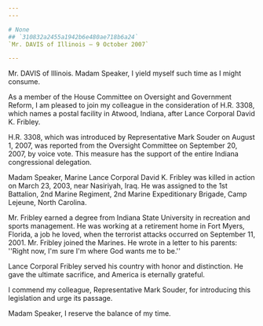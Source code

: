 ```yaml
---
---

# None
## `310832a2455a1942b6e480ae718b6a24`
`Mr. DAVIS of Illinois — 9 October 2007`

---
```



Mr. DAVIS of Illinois. Madam Speaker, I yield myself such time as I 
might consume.

As a member of the House Committee on Oversight and Government 
Reform, I am pleased to join my colleague in the consideration of H.R. 
3308, which names a postal facility in Atwood, Indiana, after Lance 
Corporal David K. Fribley.

H.R. 3308, which was introduced by Representative Mark Souder on 
August 1, 2007, was reported from the Oversight Committee on September 
20, 2007, by voice vote. This measure has the support of the entire 
Indiana congressional delegation.

Madam Speaker, Marine Lance Corporal David K. Fribley was killed in 
action on March 23, 2003, near Nasiriyah, Iraq. He was assigned to the 
1st Battalion, 2nd Marine Regiment, 2nd Marine Expeditionary Brigade, 
Camp Lejeune, North Carolina.

Mr. Fribley earned a degree from Indiana State University in 
recreation and sports management. He was working at a retirement home 
in Fort Myers, Florida, a job he loved, when the terrorist attacks 
occurred on September 11, 2001. Mr. Fribley joined the Marines. He 
wrote in a letter to his parents: ''Right now, I'm sure I'm where God 
wants me to be.''

Lance Corporal Fribley served his country with honor and distinction. 
He gave the ultimate sacrifice, and America is eternally grateful.

I commend my colleague, Representative Mark Souder, for introducing 
this legislation and urge its passage.

Madam Speaker, I reserve the balance of my time.